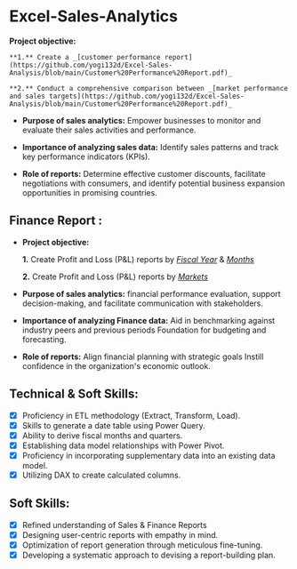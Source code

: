 # Excel-Sales-Analytics

**Project objective:** 

    **1.** Create a _[customer performance report](https://github.com/yogi132d/Excel-Sales-Analysis/blob/main/Customer%20Performance%20Report.pdf)_ 

    **2.** Conduct a comprehensive comparison between _[market performance and sales targets](https://github.com/yogi132d/Excel-Sales-Analysis/blob/main/Customer%20Performance%20Report.pdf)_

- **Purpose of sales analytics:** Empower businesses to monitor and evaluate their sales activities and performance.

- **Importance of analyzing sales data:** Identify sales patterns and track key performance indicators (KPIs).

- **Role of reports:** Determine effective customer discounts, facilitate negotiations with consumers, and identify potential business expansion opportunities in promising countries.


## Finance Report :

- **Project objective:** 

    **1.** Create Profit and Loss (P&L) reports by _[Fiscal Year](https://github.com/yogi132d/Excel-Sales-Analytics/blob/main/P%26L%20Statement%20by%20Fiscal%20Year.pdf)_ & _[Months](https://github.com/yogi132d/Excel-Sales-Analysis/blob/main/P%26L%20Statement%20by%20Months.pdf)_ 

   **2.** Create Profit and Loss (P&L) reports by _[Markets](https://github.com/yogi132d/Excel-Sales-Analytics/blob/main/P%26L%20Statement%20by%20Markets.pdf)_

- **Purpose of sales analytics:** financial performance evaluation, support decision-making, and facilitate communication with stakeholders.

- **Importance of analyzing Finance data:** Aid in benchmarking against industry peers and previous periods Foundation for budgeting and forecasting.

- **Role of reports:** Align financial planning with strategic goals Instill confidence in the organization's economic outlook.


## Technical & Soft Skills:
- [x]	Proficiency in ETL methodology (Extract, Transform, Load).
- [x]	Skills to generate a date table using Power Query.
- [x]	Ability to derive fiscal months and quarters.
- [x]	Establishing data model relationships with Power Pivot.
- [x]	Proficiency in incorporating supplementary data into an existing data model.
- [x]	Utilizing DAX to create calculated columns.

## Soft Skills:
- [x]	Refined understanding of Sales & Finance Reports
- [x]	Designing user-centric reports with empathy in mind.
- [x]	Optimization of report generation through meticulous fine-tuning.
- [x]	Developing a systematic approach to devising a report-building plan.
